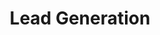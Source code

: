 ---
layout: page
permalink: /services/lead-generation

title: "Lead Generation"
subheadline: ""
tags:
  - 

header:
    image_fullwidth: lead-generation-001.jpeg
sidebar: left
meta_title: # Enter later
meta_description: # "Page Description"
tags:
  - 

homepage: false
---